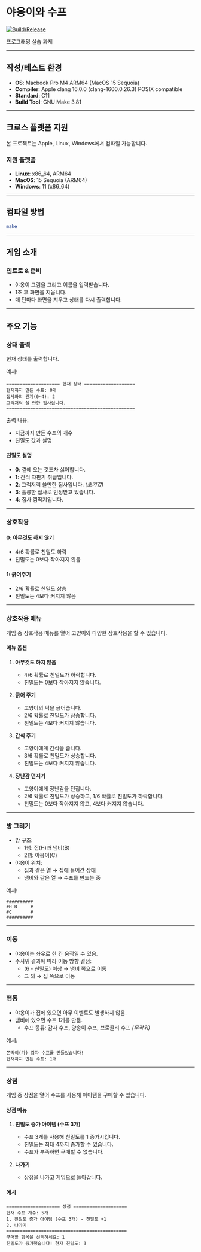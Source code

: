 # 야옹이와 수프

[![Build/Release](https://github.com/vientorepublic/catsoup/actions/workflows/build-release.yml/badge.svg?branch=dev)](https://github.com/vientorepublic/catsoup/actions/workflows/build-release.yml)

프로그래밍 실습 과제

---

## 작성/테스트 환경

- **OS**: Macbook Pro M4 ARM64 (MacOS 15 Sequoia)
- **Compiler**: Apple clang 16.0.0 (clang-1600.0.26.3) POSIX compatible
- **Standard**: C11
- **Build Tool**: GNU Make 3.81

---

## 크로스 플랫폼 지원

본 프로젝트는 Apple, Linux, Windows에서 컴파일 가능합니다.

### 지원 플랫폼

- **Linux**: x86_64, ARM64
- **MacOS**: 15 Sequoia (ARM64)
- **Windows**: 11 (x86_64)

---

## 컴파일 방법

```bash
make
```

---

## 게임 소개

### 인트로 & 준비

- 야옹이 그림을 그리고 이름을 입력받습니다.
- 1초 후 화면을 지웁니다.
- 매 턴마다 화면을 지우고 상태를 다시 출력합니다.

---

## 주요 기능

### 상태 출력

현재 상태를 출력합니다.

예시:

```
==================== 현재 상태 ===================
현재까지 만든 수프: 0개
집사와의 관계(0~4): 2
그럭저럭 쓸 만한 집사입니다.
================================================
```

출력 내용:

- 지금까지 만든 수프의 개수
- 친밀도 값과 설명

#### 친밀도 설명

- **0**: 곁에 오는 것조차 싫어합니다.
- **1**: 간식 자판기 취급입니다.
- **2**: 그럭저럭 쓸만한 집사입니다. _(초기값)_
- **3**: 훌륭한 집사로 인정받고 있습니다.
- **4**: 집사 껌딱지입니다.

---

### 상호작용

#### 0: 아무것도 하지 않기

- 4/6 확률로 친밀도 하락
- 친밀도는 0보다 작아지지 않음

#### 1: 긁어주기

- 2/6 확률로 친밀도 상승
- 친밀도는 4보다 커지지 않음

---

### 상호작용 메뉴

게임 중 상호작용 메뉴를 열어 고양이와 다양한 상호작용을 할 수 있습니다.

#### 메뉴 옵션

1. **아무것도 하지 않음**

   - 4/6 확률로 친밀도가 하락합니다.
   - 친밀도는 0보다 작아지지 않습니다.

2. **긁어 주기**

   - 고양이의 턱을 긁어줍니다.
   - 2/6 확률로 친밀도가 상승합니다.
   - 친밀도는 4보다 커지지 않습니다.

3. **간식 주기**

   - 고양이에게 간식을 줍니다.
   - 3/6 확률로 친밀도가 상승합니다.
   - 친밀도는 4보다 커지지 않습니다.

4. **장난감 던지기**
   - 고양이에게 장난감을 던집니다.
   - 2/6 확률로 친밀도가 상승하고, 1/6 확률로 친밀도가 하락합니다.
   - 친밀도는 0보다 작아지지 않고, 4보다 커지지 않습니다.

---

### 방 그리기

- 방 구조:
  - 1행: 집(H)과 냄비(B)
  - 2행: 야옹이(C)
- 야옹이 위치:
  - 집과 같은 열 → 집에 들어간 상태
  - 냄비와 같은 열 → 수프를 만드는 중

예시:

```
##########
#H B     #
#C       #
##########
```

---

### 이동

- 야옹이는 좌우로 한 칸 움직일 수 있음.
- 주사위 결과에 따라 이동 방향 결정:
  - (6 - 친밀도) 이상 → 냄비 쪽으로 이동
  - 그 외 → 집 쪽으로 이동

---

### 행동

- 야옹이가 집에 있으면 아무 이벤트도 발생하지 않음.
- 냄비에 있으면 수프 1개를 만듦.
  - 수프 종류: 감자 수프, 양송이 수프, 브로콜리 수프 _(무작위)_

예시:

```
쫀떡이(가) 감자 수프를 만들었습니다!
현재까지 만든 수프: 1개
```

---

### 상점

게임 중 상점을 열어 수프를 사용해 아이템을 구매할 수 있습니다.

#### 상점 메뉴

1. **친밀도 증가 아이템 (수프 3개)**

   - 수프 3개를 사용해 친밀도를 1 증가시킵니다.
   - 친밀도는 최대 4까지 증가할 수 있습니다.
   - 수프가 부족하면 구매할 수 없습니다.

2. **나가기**

   - 상점을 나가고 게임으로 돌아갑니다.

#### 예시

```
==================== 상점 ====================
현재 수프 개수: 5개
1. 친밀도 증가 아이템 (수프 3개) - 친밀도 +1
2. 나가기
=============================================
구매할 항목을 선택하세요: 1
친밀도가 증가했습니다! 현재 친밀도: 3
```
